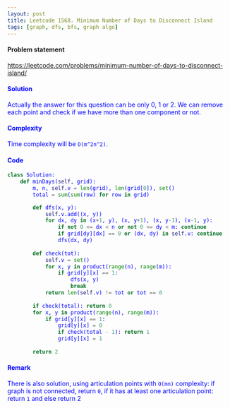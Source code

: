 ```yaml
---
layout: post
title: Leetcode 1568. Minimum Number of Days to Disconnect Island
tags: [graph, dfs, bfs, graph algo]
---
```


#### Problem statement

<a href="https://leetcode.com/problems/minimum-number-of-days-to-disconnect-island/"> <font color = blue>https://leetcode.com/problems/minimum-number-of-days-to-disconnect-island/

#### Solution
Actually the answer for this question can be only 0, 1 or 2. We can remove each point and check if we have more than one component or not. 

#### Complexity
Time complexity will be `O(m^2n^2)`.

#### Code
```python
class Solution:
    def minDays(self, grid):
        m, n, self.v = len(grid), len(grid[0]), set()
        total = sum(sum(row) for row in grid)

        def dfs(x, y):
            self.v.add((x, y))
            for dx, dy in (x+1, y), (x, y+1), (x, y-1), (x-1, y):
                if not 0 <= dx < n or not 0 <= dy < m: continue
                if grid[dy][dx] == 0 or (dx, dy) in self.v: continue
                dfs(dx, dy)
                
        def check(tot):
            self.v = set()
            for x, y in product(range(n), range(m)):
                if grid[y][x] == 1: 
                    dfs(x, y)
                    break
            return len(self.v) != tot or tot == 0
        
        if check(total): return 0
        for x, y in product(range(n), range(m)):
            if grid[y][x] == 1:
                grid[y][x] = 0
                if check(total - 1): return 1
                grid[y][x] = 1
        
        return 2
```

#### Remark
There is also solution, using articulation points with `O(mn)` complexity: if graph is not connected, return `0`, if it has at least one articulation point: return `1` and else return 2